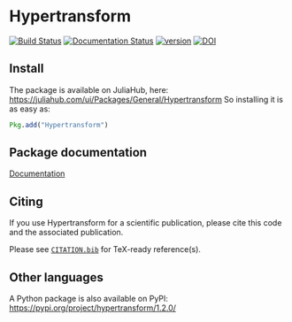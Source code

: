 # Hypertransform 
[![Build Status](https://github.com/RiccardoBuscicchio/Hypertransform.jl/actions/workflows/CI.yml/badge.svg?branch=main)](https://github.com/RiccardoBuscicchio/Hypertransform.jl/actions/workflows/CI.yml?query=branch%3Amain)
[![Documentation Status](https://github.com/RiccardoBuscicchio/Hypertransform.jl/actions/workflows/Docs.yml/badge.svg)](https://RiccardoBuscicchio.github.io/Hypertransform.jl/)
[![version](https://juliahub.com/docs/General/Hypertransform/stable/version.svg)](https://juliahub.com/ui/Packages/General/Hypertransform)
[![DOI](https://zenodo.org/badge/DOI/10.5281/zenodo.16788553.svg)](https://doi.org/10.5281/zenodo.16788553)



## Install 
The package is available on JuliaHub, here: https://juliahub.com/ui/Packages/General/Hypertransform
So installing it is as easy as:
```julia
Pkg.add("Hypertransform")
```

## Package documentation
[Documentation](https://RiccardoBuscicchio.github.io/Hypertransform.jl/)

## Citing
If you use Hypertransform for a scientific publication, please cite this code and the associated publication.

Please see [`CITATION.bib`](https://github.com/RiccardoBuscicchio/Hypertransform.jl/blob/main/CITATION.bib) for TeX-ready reference(s).

## Other languages
A Python package is also available on PyPI:
https://pypi.org/project/hypertransform/1.2.0/
